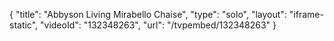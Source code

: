 {
    "title": "Abbyson Living Mirabello Chaise",
    "type": "solo",
    "layout": "iframe-static",
    "videoId": "132348263",
    "url": "\/tvpembed\/132348263"
}